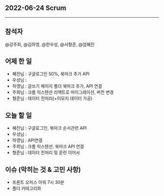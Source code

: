 ## 2022-06-24 Scrum

---
## 참석자
@강주희, @김하영, @한우성, @서형준, @엄혜진

## 어제 한 일
- 혜진님 : 구글로그인 50%, 북마크 추가 API
- 우성님 : 
- 하영님 : 글쓰기 페이지 폴더 북마크 추가, API 연결
- 주희님 : 크롬 익스텐션 리액트로 마이그레이션, 버전 변경
- 형준님 : 데이터 전처리(+이모지 데이터 가공)

## 오늘 할 일
- 혜진님 : 구글로그인, 북마크 순서관련 API
- 우성님 : 
- 하영님 : API연결
- 주희님 : 크롬 익스텐션, 북마크 API 연결
- 형준님 : 데이터 전처리 및 훈련 이어서


## 이슈 (막히는 것 & 고민 사항)
- 프론트 오피스 아워 7시 30분
- 폴더 카테고리화